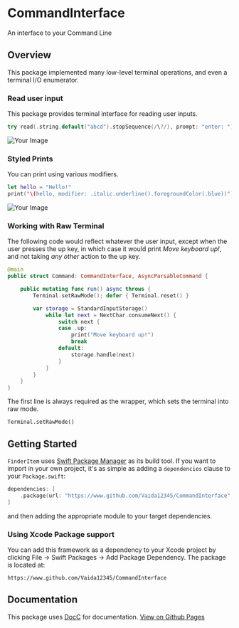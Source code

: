 # CommandInterface

An interface to your Command Line

## Overview

This package implemented many low-level terminal operations, and even a terminal I/O enumerator.

### Read user input

This package provides terminal interface for reading user inputs.

```swift
try read(.string.default("abcd").stopSequence(/\?/), prompt: "enter: ")
```

<picture>
  <source srcset="https://vaida12345.github.io/CommandInterface/images/commandinterface.CommandInterface/read_demo~dark@2x.png" media="(prefers-color-scheme: dark)">
  <img src="https://vaida12345.github.io/CommandInterface/images/commandinterface.CommandInterface/read_demo@2x.png" alt="Your Image">
</picture>

### Styled Prints

You can print using various modifiers.

```swift
let hello = "Hello!"
print("\(hello, modifier: .italic.underline().foregroundColor(.blue))")
```

<picture>
  <source srcset="https://vaida12345.github.io/CommandInterface/images/commandinterface.CommandInterface/print_demo~dark@2x.png" media="(prefers-color-scheme: dark)">
  <img src="https://vaida12345.github.io/CommandInterface/images/commandinterface.CommandInterface/print_demo@2x.png" alt="Your Image">
</picture>

### Working with Raw Terminal

The following code would reflect whatever the user input, except when the user presses the up key, in which case it would print *Move keyboard up!*, and not taking *any other* action to the up key.

```swift
@main
public struct Command: CommandInterface, AsyncParsableCommand {

    public mutating func run() async throws {
        Terminal.setRawMode(); defer { Terminal.reset() }

        var storage = StandardInputStorage()
            while let next = NextChar.consumeNext() {
                switch next {
                case .up:
                    print("Move keyboard up!")
                    break
                default:
                    storage.handle(next)
                }
            }
        }
    }
}
```

The first line is always required as the wrapper, which sets the terminal into raw mode.

```
Terminal.setRawMode()
```

## Getting Started

`FinderItem` uses [Swift Package Manager](https://www.swift.org/documentation/package-manager/) as its build tool. If you want to import in your own project, it's as simple as adding a `dependencies` clause to your `Package.swift`:
```swift
dependencies: [
    .package(url: "https://www.github.com/Vaida12345/CommandInterface", from: "1.0.0")
]
```
and then adding the appropriate module to your target dependencies.

### Using Xcode Package support

You can add this framework as a dependency to your Xcode project by clicking File -> Swift Packages -> Add Package Dependency. The package is located at:
```
https://www.github.com/Vaida12345/CommandInterface
```

## Documentation

This package uses [DocC](https://www.swift.org/documentation/docc/) for documentation. [View on Github Pages](https://vaida12345.github.io/CommandInterface/documentation/commandinterface/)
